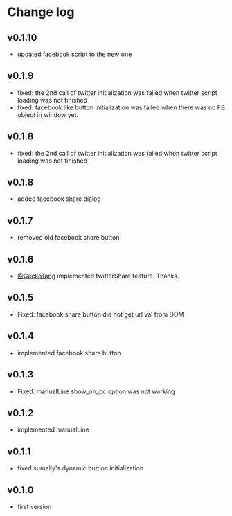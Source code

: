 # Change log

## v0.1.10

* updated facebook script to the new one

## v0.1.9

* fixed: the 2nd call of twitter initialization was failed when twitter script loading was not finished
* fixed: facebook like button initialization was failed when there was no FB object in window yet.

## v0.1.8

* fixed: the 2nd call of twitter initialization was failed when twitter script loading was not finished

## v0.1.8

* added facebook share dialog

## v0.1.7

* removed old facebook share button

## v0.1.6

* [@GeckoTang](https://twitter.com/GeckoTang) implemented twitterShare feature. Thanks.

## v0.1.5

* Fixed: facebook share button did not get url val from DOM

## v0.1.4

* implemented facebook share button

## v0.1.3

* Fixed: manualLine show_on_pc option was not working

## v0.1.2

* implemented manualLine

## v0.1.1

* fixed sumally's dynamic buttion initialization

## v0.1.0

* first version




